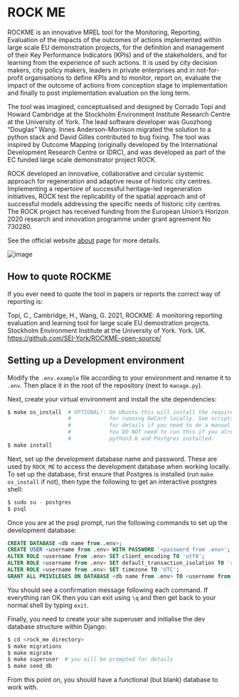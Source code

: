 # ROCK ME

ROCKME is an innovative MREL tool for the Monitoring, Reporting, Evaluation of the impacts of the outcomes of  actions implemented within large scale EU demonstration projects, for the definition and management of their Key Performance Indicators (KPIs) and of the stakeholders, and for learning from the experience of such actions. It is used by city decision makers, city policy makers, leaders in private enterprises and in not-for-profit organisations to define KPIs and to monitor, report on, evaluate the impact of the outcome of actions from conception stage to implementation and finally to post implementation evaluation on the long term.

The tool was imagined, conceptualised and designed by Corrado Topi and Howard Cambridge at the Stockholm Environment Institute Research Centre at the University of York. The lead software developer was Guozhong “Douglas” Wang. Innes Anderson-Morrison migrated the solution to a python stack and David Gilles contributed to bug fixing. The tool was inspired by Outcome Mapping (originally developed by the International Development Research Centre or IDRC), and was developed as part of the EC funded large scale demonstrator project ROCK.   

ROCK developed an innovative, collaborative and circular systemic approach for regeneration and adaptive reuse of historic city centres. Implementing a repertoire of successful heritage-led regeneration initiatives, ROCK test the replicability of the spatial approach and of successful models addressing the specific needs of historic city centres. The ROCK project has received funding from the European Union’s Horizon 2020 research and innovation programme under grant agreement No 730280.

See the official website [about](https://rockproject.eu/about) page for more details.

![image](https://user-images.githubusercontent.com/10896183/143471705-ee596a25-b0bb-4757-983b-378c4ea8e47d.png)

## How to quote ROCKME

If you ever need to quote the tool in papers or reports the correct way of reporting is:

Topi, C., Cambridge, H., Wang, G. 2021, ROCKME: A monitoring reporting evaluation and learning tool for large scale EU demostration projects. Stockholm Environment Institute at the University of York. York. UK. https://github.com/SEI-York/ROCKME-open-source/   

## Setting up a Development environment
Modify the `.env.example` file according to your environment and rename it to `.env`.
Then place it in the root of the repository (next to `manage.py`).

Next, create your virtual environment and install the site dependencies:
```bash
$ make os_install  # OPTIONAL!: On Ubuntu this will install the required packages
                   #            for running DeCart locally. See scripts/os-depts.apt
                   #            for details if you need to do a manual install.
                   #            You DO NOT need to run this if you already have
                   #            python3.6 and Postgres installed.
$ make install
```

Next, set up the development database name and password. These are used by
`ROCK_ME` to access the development database when working locally. To set up the
database, first ensure that Postgres is installed (run `make os_install` if
not), then type the following to get an interactive postgres shell:

```bash
$ sudo su - postgres
$ psql
```

Once you are at the psql prompt, run the following commands to set up the
development database:

```sql
CREATE DATABASE <db name from .env>;
CREATE USER <username from .env> WITH PASSWORD '<password from .env>';
ALTER ROLE <username from .env> SET client_encoding TO 'utf8';
ALTER ROLE <username from .env> SET default_transaction_isolation TO 'read committed';
ALTER ROLE <username from .env> SET timezone TO 'UTC';
GRANT ALL PRIVILEGES ON DATABASE <db name from .env> TO <username from .env>;
```

You should see a confirmation message following each command. If everything ran
OK then you can exit using `\q` and then  get back to your normal shell by
typing `exit`.

Finally, you need to create your site superuser and initialise the dev database
structure within Django:

```bash
$ cd <rock_me directory>
$ make migrations
$ make migrate
$ make superuser  # you will be prompted for details
$ make seed_db
```

From this point on, you should have a functional (but blank) database to work
with.

